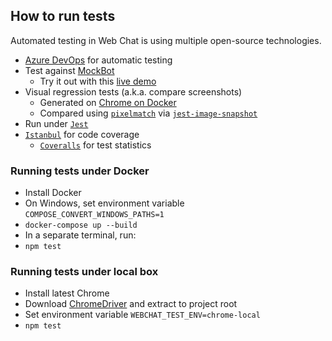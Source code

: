 ## How to run tests

Automated testing in Web Chat is using multiple open-source technologies.

-  [Azure DevOps](https://azure.microsoft.com/en-us/services/devops/) for automatic testing
-  Test against [MockBot](https://github.com/compulim/BotFramework-MockBot)
   -  Try it out with this [live demo](https://microsoft.github.io/BotFramework-WebChat/01.getting-started/a.full-bundle)
-  Visual regression tests (a.k.a. compare screenshots)
   -  Generated on [Chrome on Docker](https://github.com/SeleniumHQ/docker-selenium)
   -  Compared using [`pixelmatch`](https://npmjs.com/package/pixelmatch) via [`jest-image-snapshot`](https://npmjs.com/package/jest-image-snapshot)
-  Run under [`Jest`](https://jestjs.io/)
-  [`Istanbul`](https://npmjs.com/package/istanbul) for code coverage
   -  [`Coveralls`](https://coveralls.io/) for test statistics

### Running tests under Docker

-  Install Docker
-  On Windows, set environment variable `COMPOSE_CONVERT_WINDOWS_PATHS=1`
-  `docker-compose up --build`
-  In a separate terminal, run:
-  `npm test`

### Running tests under local box

-  Install latest Chrome
-  Download [ChromeDriver](https://sites.google.com/a/chromium.org/chromedriver/downloads) and extract to project root
-  Set environment variable `WEBCHAT_TEST_ENV=chrome-local`
-  `npm test`
